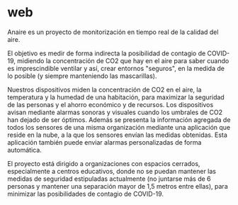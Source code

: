 # web
Anaire es un proyecto de monitorización en tiempo real de la calidad del aire. 

El objetivo es medir de forma indirecta la posibilidad de contagio de COVID-19, midiendo la concentración de CO2 que hay en el aire para saber cuando es imprescindible ventilar y así, crear entornos "seguros", en la medida de lo posible (y siempre manteniendo las mascarillas). 

Nuestros dispositivos miden la concentración de CO2 en el aire, la temperatura y la humedad de una habitación, para maximizar la seguridad de las personas y el ahorro económico y de recursos. Los dispositivos avisan mediante alarmas sonoras y visuales cuando los umbrales de CO2 han dejado de ser óptimos. Además se presenta la información agregada de todos los sensores de una misma organización mediante una aplicación que reside en la nube, a la que los sensores envían las medidas obtenidas. Esta aplicación también puede enviar alarmas personalizadas de forma automática. 

El proyecto está dirigido a organizaciones con espacios cerrados, especialmente a centros educativos, donde no se puedan mantener las medidas de seguridad estipuladas actualmente (no juntarse más de 6 personas y mantener una separación mayor de 1,5 metros entre ellas), para minimizar las posibilidades de contagio de COVID-19.

